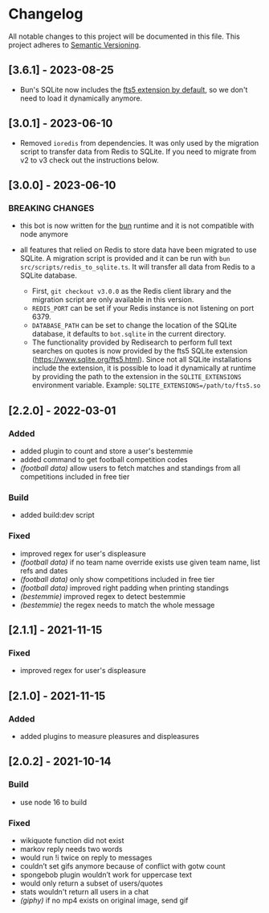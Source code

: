 # Changelog

All notable changes to this project will be documented in this file. This
project adheres to [Semantic Versioning](https://semver.org/spec/v2.0.0.html).

## [3.6.1] - 2023-08-25

- Bun's SQLite now includes the [fts5 extension by default](https://github.com/oven-sh/bun/pull/3431),
so we don't need to load it dynamically anymore.

## [3.0.1] - 2023-06-10

- Removed `ioredis` from dependencies. It was only used by the migration script
  to transfer data from Redis to SQLite. If you need to migrate from v2 to v3
  check out the instructions below.

## [3.0.0] - 2023-06-10

### BREAKING CHANGES

- this bot is now written for the [bun](https://bun.sh) runtime and it is not
  compatible with node anymore

- all features that relied on Redis to store data have been migrated to use
  SQLite. A migration script is provided and it can be run with
  `bun src/scripts/redis_to_sqlite.ts`. It will transfer all data from Redis to
  a SQLite database.
  - First, `git checkout v3.0.0` as the Redis client library and the migration
    script are only available in this version.
  - `REDIS_PORT` can be set if your Redis instance is not listening on
    port 6379.
  - `DATABASE_PATH` can be set to change the location of the SQLite database, it
    defaults to `bot.sqlite` in the current directory.
  - The functionality provided by Redisearch to perform full text searches on
    quotes is now provided by the fts5 SQLite extension
    (<https://www.sqlite.org/fts5.html>). Since not all SQLite installations
    include the extension, it is possible to load it dynamically at runtime by
    providing the path to the extension in the `SQLITE_EXTENSIONS` environment
    variable. Example: `SQLITE_EXTENSIONS=/path/to/fts5.so`

## [2.2.0] - 2022-03-01

### Added

- added plugin to count and store a user's bestemmie
- added command to get football competition codes
- _(football data)_ allow users to fetch matches and standings from all
  competitions included in free tier

### Build

- added build:dev script

### Fixed

- improved regex for user's displeasure
- _(football data)_ if no team name override exists use given team name, list
  refs and dates
- _(football data)_ only show competitions included in free tier
- _(football data)_ improved right padding when printing standings
- _(bestemmie)_ improved regex to detect bestemmie
- _(bestemmie)_ the regex needs to match the whole message

## [2.1.1] - 2021-11-15

### Fixed

- improved regex for user's displeasure

## [2.1.0] - 2021-11-15

### Added

- added plugins to measure pleasures and displeasures

## [2.0.2] - 2021-10-14

### Build

- use node 16 to build

### Fixed

- wikiquote function did not exist
- markov reply needs two words
- would run !i twice on reply to messages
- couldn’t set gifs anymore because of conflict with gotw count
- spongebob plugin wouldn’t work for uppercase text
- would only return a subset of users/quotes
- stats wouldn't return all users in a chat
- _(giphy)_ if no mp4 exists on original image, send gif
